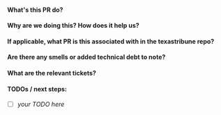 #### What's this PR do?

#### Why are we doing this? How does it help us?

#### If applicable, what PR is this associated with in the texastribune repo?

#### Are there any smells or added technical debt to note?

#### What are the relevant tickets?

#### TODOs / next steps:

* [ ] *your TODO here*
